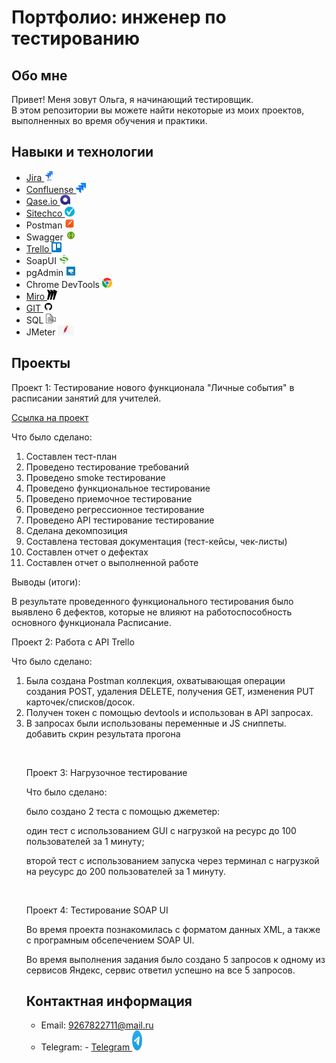 # Портфолио: инженер по тестированию

## Обо мне 

Привет! Меня зовут Ольга, я начинающий тестировщик. <br>
В этом репозитории вы можете найти некоторые из моих проектов, выполненных во время обучения и практики.
<br>

## Навыки и технологии
- <a href="https://homework2-bag-report.atlassian.net/jira/your-work"> Jira <img src="https://raw.githubusercontent.com/devicons/devicon/55609aa5bd817ff167afce0d965585c92040787a/icons/jira/jira-original-wordmark.svg" width="16" height="16"></a>
- <a href="https://homework2-bag-report.atlassian.net/wiki/home"> Confluense <img src="https://github.com/Tikhonova79/MyPortfolio/blob/main/photo1695398607.jpeg" width="16" height="16"></a>
- <a href="https://app.qase.io/projects"> Qase.io <img src="https://github.com/Tikhonova79/MyPortfolio/blob/main/photo1695399660.jpeg" width="16" height="16"></a>
- <a href="https://chlist.sitechco.ru/project/39754/checklist"> Sitechco <img src="https://github.com/Tikhonova79/MyPortfolio/blob/main/photo1695399774.jpeg" width="16" height="16"></a>
- Postman <img src="https://github.com/Tikhonova79/MyPortfolio/blob/main/photo1695399801.jpeg" height="16"/>
- Swagger <img src="https://github.com/Tikhonova79/MyPortfolio/blob/main/photo1695399815.jpeg" height="16"/>
- <a href="https://trello.com/w/user78810001/home"> Trello <img src="https://github.com/Tikhonova79/MyPortfolio/blob/main/photo1695399826.jpeg" width="16" height="16"></a>
- SoapUI <img src="https://github.com/Tikhonova79/MyPortfolio/blob/main/photo1695399838.jpeg" height="16"/>
- pgAdmin <img src="https://github.com/Tikhonova79/MyPortfolio/blob/main/photo1695399848.jpeg" height="16"/>
- Chrome DevTools <img src="https://github.com/Tikhonova79/MyPortfolio/blob/main/photo1695399861.jpeg" height="16"/>
- <a href="https://miro.com/app/board/uXjVPj9UKmE=/?share_link_id=155222237708"> Miro <img src="https://github.com/Tikhonova79/MyPortfolio/blob/main/photo1695399871.jpeg" width="16" height="16"></a>
- <a href="https://github.com/Tikhonova79/MyPortfolio"> GIT <img src="https://github.com/Tikhonova79/MyPortfolio/blob/main/photo1695399897.jpeg" width="16" height="16"></a>
- SQL <img src="https://github.com/Tikhonova79/MyPortfolio/blob/main/photo1695399886.jpeg" height="16"/>
- JMeter <img src="https://github.com/Tikhonova79/MyPortfolio/blob/main/photo1695402844.jpeg" height="16"/>

## Проекты

<p> Проект 1: 
Тестирование нового функционала "Личные события" в расписании занятий для учителей.  
</p>
<a href="https://www.notion.so/1-2-7a7899dc709440dca38ce3743b642cb8?pvs=4">Ссылка на проект</a>
</p>
<p>Что было сделано:<p>
<ol>
  <li>Составлен тест-план </li>
  <li>Проведено тестирование требований</li>
  <li>Проведено smoke тестирование</li>
  <li>Проведено функциональное тестирование</li>
  <li>Проведено приемочное тестирование</li>
  <li>Проведено регрессионное тестирование</li>
  <li>Проведено API тестирование тестирование</li>
  <li>Сделана декомпозиция</li>
  <li>Составлена тестовая документация (тест-кейсы, чек-листы)</li>
  <li>Составлен отчет о дефектах</li>
  <li>Составлен отчет о выполненной работе</li>
 </ol>

 <p>Выводы (итоги):<p>
В результате проведенного функционального тестирования было выявлено 6 дефектов, которые не влияют на работоспособность основного функционала Расписание.
<br> 

<p> Проект 2: 
Работа с API Trello
<p>
<p>Что было сделано:<p>
<ol>
  <li> Была создана Postman коллекция, охватывающая операции создания POST, удаления DELETE, получения GET, изменения PUT карточек/списков/досок.</li>
  <li> Получен токен с помощью devtools и использован в API запросах.</li>
  <li> В запросах были использованы переменные и JS сниппеты.</li>
  добавить скрин результата прогона
</p>
<br> 

<p> Проект 3:
Нагрузочное тестирование
<p>
<p>Что было сделано:<p>
<p>было создано 2 теста с помощью джеметер:<p>
<p>один тест с использованием GUI с нагрузкой на ресурс до 100 пользователей за 1 минуту;<p>  
<p>второй тест с использованием запуска через терминал с нагрузкой на реусурс до 200 пользователей за 1 минуту.<p> 
</p>
<br> 

<p> Проект 4:
Тестирование SOAP UI
<p>
<p>Во время проекта познакомилась с форматом данных XML, а также с програмным обсепечением SOAP UI.<p>
<p>Во время выполнения задания было создано 5 запросов к одному из сервисов Яндекс, сервис ответил успешно на все 5 запросов.<p>
  
</p>
 
## Контактная информация
- Email: 9267822711@mail.ru
- Telegram: - <a href="https://t.me/tihonya79"> Telegram <img src="https://github.com/Tikhonova79/MyPortfolio/blob/main/telegram-2019-logo.svg" width="16" height="32"></a>
